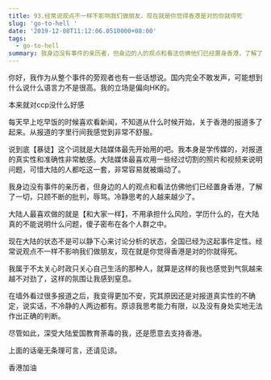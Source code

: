 ```yaml
---
title: 93.经常说观点不一样不影响我们做朋友，现在就是你觉得香港是对的你就得死
slug: 'go-to-hell '
date: '2019-12-08T11:12:06.0510000+08:00'
tags:
  - go-to-hell
summary: 我身边没有事件的亲历者，但身边的人的观点和看法仿佛他们已经置身香港，了解了一切，只顾不断的批判，辱骂。
---
```

你好，我作为从整个事件的旁观者也有一些话想说。国内完全不敢发声，可能想到什么说什么语言力不是很高。我的立场是偏向HK的。



本来就对ccp没什么好感



每天早上吃早饭的时候喜欢看新闻，不知道从什么时候开始，关于香港的报道多了起来。从报道的字里行间我感觉到非常不舒服。



说到底【暴徒】这个词就是大陆媒体最先开始用的吧。我本身是学传媒的，对报道的真实性和准确性非常敏感。大陆媒体最喜欢用一些经过切割的照片和视频来说明问题，可惜大陆的人都吃这一套，非常容易就被煽动了。



我身边没有事件的亲历者，但身边的人的观点和看法仿佛他们已经置身香港，了解了一切，只顾不断的批判，辱骂。冷静思考的人越来越少了。



大陆人最喜欢做的就是【和大家一样】，不用承担什么风险，学历什么的，在大陆真的不能说明什么问题，傻子密布在各个人群之中。



现在大陆的状态不是可以静下心来讨论分析的状态，全国已经为这起事件定性。经常说观点不一样不影响我们做朋友，现在就是你觉得香港是对的你就得死。



我属于不太关心时政只关心自己生活的那种人，就算是这样的我也感觉到气氛越来越不对劲了，这样的氛围让我感到窒息。



在墙外看过很多报道之后，我变得更加不安，究其原因还是对报道真实性的不确定，说实话，不冷静的人两边都有。原谅我思考能力有限，以及没有身处实地无法作出正确的判断。



尽管如此，深受大陆爱国教育荼毒的我，还是愿意去支持香港。



上面的话毫无条理可言，还请见谅。



香港加油
